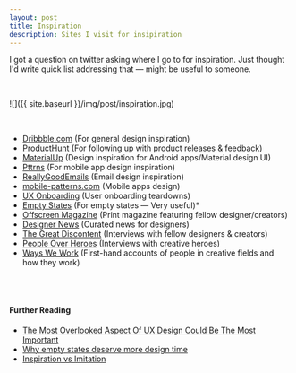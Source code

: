 ```yaml
---
layout: post	
title: Inspiration
description: Sites I visit for insipiration
---
```


I got a question on twitter asking where I go to for inspiration. Just thought I'd write quick list addressing that — might be useful to someone.

<br>

![]({{ site.baseurl }}/img/post/inspiration.jpg)

<br>

* [Dribbble.com](http://dribbble.com/) (For general design inspiration)
* [ProductHunt](http://producthunt.com/) (For following up with product releases &
feedback)
* [MaterialUp](http://materialup.com/) (Design inspiration for Android
apps/Material design UI)
* [Pttrns](http://pttrns.com/) (For mobile app design inspiration)
* [ReallyGoodEmails](http://reallygoodemails.com/) (Email design inspiration)
* [mobile-patterns.com](http://mobile-patterns.com/) (Mobile apps design)
* [UX Onboarding](http://uxarchive.com/tasks/onboarding) (User onboarding
teardowns)
* [Empty States](http://emptystat.es/) (For empty states — Very useful)*
* [Offscreen Magazine](http://www.offscreenmag.com/) (Print magazine featuring
fellow designer/creators)
* [Designer News](http://designernews.co/) (Curated news for designers)
* [The Great Discontent](http://thegreatdiscontent.com/) (Interviews with fellow
designers & creators)
* [People Over Heroes](http://www.peopleoverheroes.com/) (Interviews with creative heroes)
* [Ways We Work](http://wayswework.io/) (First-hand accounts of people in creative fields and how they work)

<br><br>

#### Further Reading

* [The Most Overlooked Aspect Of UX Design Could Be The Most
Important](http://techcrunch.com/2015/11/22/the-most-overlooked-aspect-of-ux-design-could-be-the-most-important/)
* [Why empty states deserve more design
time](http://blog.invisionapp.com/why-empty-states-deserve-more-design-time/)
* [Inspiration vs
Imitation](http://cushionapp.com/journal/inspiration-vs-imitation/)
